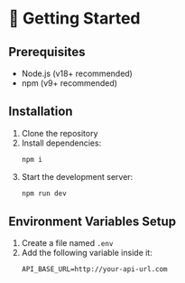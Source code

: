 # 🚀 Getting Started

## Prerequisites
- Node.js (v18+ recommended)
- npm (v9+ recommended)

## Installation
1. Clone the repository
2. Install dependencies:
   ```bash
   npm i
   ```
3. Start the development server:
   ```bash
   npm run dev
   ```

## Environment Variables Setup
1. Create a file named `.env`
2. Add the following variable inside it:
   ```env
   API_BASE_URL=http://your-api-url.com
   ```
